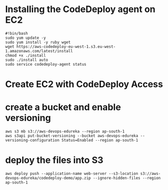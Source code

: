 
# Installing the CodeDeploy agent on EC2
```
#!bin/bash
sudo yum update -y
sudo yum install -y ruby wget
wget https://aws-codedeploy-eu-west-1.s3.eu-west-1.amazonaws.com/latest/install
chmod +x ./install
sudo ./install auto
sudo service codedeploy-agent status
```
# Create EC2 with CodeDeploy Access


# create a bucket and enable versioning
```
aws s3 mb s3://aws-devops-edureka --region ap-south-1 
aws s3api put-bucket-versioning --bucket aws-devops-edureka --versioning-configuration Status=Enabled --region ap-south-1 
```

# deploy the files into S3
```
aws deploy push --application-name web-server --s3-location s3://aws-devops-edureka/codedeploy-demo/app.zip --ignore-hidden-files --region ap-south-1
```